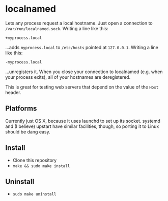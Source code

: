 # localnamed

Lets any process request a local hostname. Just open a connection to `/var/run/localnamed.sock`. Writing a line like this:

    +myprocess.local

…adds `myprocess.local` to `/etc/hosts` pointed at `127.0.0.1`. Writing a line like this:

    -myprocess.local

…unregisters it. When you close your connection to localnamed (e.g. when your process exits), all of your hostnames are deregistered.

This is great for testing web servers that depend on the value of the `Host` header.

## Platforms

Currently just OS X, because it uses launchd to set up its socket. systemd and (I believe) upstart have similar facilities, though, so porting it to Linux should be dang easy.

## Install

- Clone this repository
- `make && sudo make install`

## Uninstall

- `sudo make uninstall`
